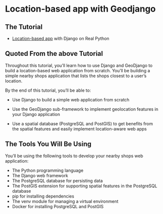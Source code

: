 # Location-based app with Geodjango


## The Tutorial
- [Location-based app](https://realpython.com/location-based-app-with-geodjango-tutorial/) with Django on Real Python
## Quoted From the above Tutorial
<p>Throughout this tutorial, you’ll learn how to use Django and GeoDjango to build a location-based web application from scratch. You’ll be building a simple nearby shops application that lists the shops closest to a user’s location.</p>

<p>By the end of this tutorial, you’ll be able to:</p>

* Use Django to build a simple web application from scratch

* Use the GeoDjango sub-framework to implement geolocation features in your Django application

* Use a spatial database (PostgreSQL and PostGIS) to get benefits from the spatial features and easily implement location-aware web apps
## The Tools You Will Be Using
You’ll be using the following tools to develop your nearby shops web application:

* The Python programming language
* The Django web framework
* The PostgreSQL database for persisting data
* The PostGIS extension for supporting spatial features in the PostgreSQL database
* pip for installing dependencies
* The venv module for managing a virtual environment
* Docker for installing PostgreSQL and PostGIS